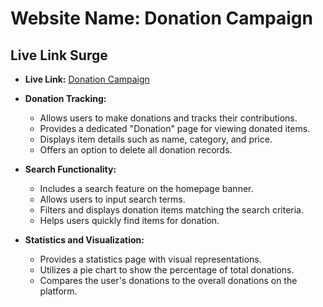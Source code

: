 
# Website Name: Donation Campaign

## Live Link Surge
- **Live Link:** [Donation Campaign](https://assignment-eight-mahfuz.surge.sh/)

* **Donation Tracking:**
  - Allows users to make donations and tracks their contributions.
  - Provides a dedicated "Donation" page for viewing donated items.
  - Displays item details such as name, category, and price.
  - Offers an option to delete all donation records.

* **Search Functionality:**
  - Includes a search feature on the homepage banner.
  - Allows users to input search terms.
  - Filters and displays donation items matching the search criteria.
  - Helps users quickly find items for donation.

* **Statistics and Visualization:**
  - Provides a statistics page with visual representations.
  - Utilizes a pie chart to show the percentage of total donations.
  - Compares the user's donations to the overall donations on the platform.

